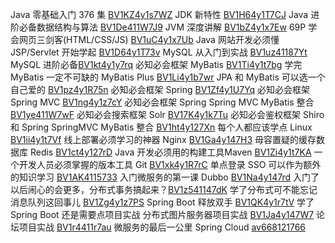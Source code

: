 Java 零基础入门 376 集 [BV1KZ4y1s7WZ](https://www.bilibili.com/video/bv1KZ4y1s7WZ/)
JDK 新特性 [BV1H64y1T7CJ](https://www.bilibili.com/video/bv1H64y1T7CJ/)
Java 进阶必备数据结构与算法 [BV1De411W7J9](https://www.bilibili.com/video/bv1De411W7J9/)
JVM 深度讲解 [BV1bZ4y1x7Ew](https://www.bilibili.com/video/bv1bZ4y1x7Ew/)
69P 学会网页三剑客(HTML/CSS/JS) [BV1uC4y1x7Ub](https://www.bilibili.com/video/bv1uC4y1x7Ub/)
Java 网站开发必须懂 JSP/Servlet 开始学起 [BV1D64y1T73v](https://www.bilibili.com/video/bv1D64y1T73v/)
MySQL 从入门到实战 [BV1uz41187Yt](https://www.bilibili.com/video/bv1uz41187Yt/)
MySQL 进阶必备[BV1kt4y1y7rq](https://www.bilibili.com/video/bv1kt4y1y7rq/)
必知必会框架 MyBatis [BV1Ti4y1t7bg](https://www.bilibili.com/video/bv1Ti4y1t7bg/)
学完 MyBatis 一定不可缺的 MyBatis Plus [BV1Li4y1b7wr](https://www.bilibili.com/video/bv1Li4y1b7wr/)
JPA 和 MyBatis 可以选一个自己爱的 [BV1pz4y1R75n](https://www.bilibili.com/video/bv1pz4y1R75n/)
必知必会框架 Spring [BV1Zf4y1U7Yq](https://www.bilibili.com/video/bv1Zf4y1U7Yq/)
必知必会框架 Spring MVC [BV1ng4y1z7cY](https://www.bilibili.com/video/bv1ng4y1z7cY/)
必知必会框架 Spring Spring MVC MyBatis 整合 [BV1ye411W7wF](https://www.bilibili.com/video/bv1ye411W7wF/)
必知必会搜索框架 Solr [BV17K4y1k7Tu](https://www.bilibili.com/video/bv17K4y1k7Tu/)
必知必会鉴权框架 Shiro 和 Spring SpringMVC MyBatis 整合 [BV1ht4y127Xn](https://www.bilibili.com/video/bv1ht4y127Xn/)
每个人都应该学点 Linux [BV1ii4y1t7Vf](https://www.bilibili.com/video/bv1ii4y1t7Vf/)
线上部署必须学习的神器 Nginx [BV1Ga4y147H3](https://www.bilibili.com/video/bv1Ga4y147H3/)
毋容置疑的缓存数据库 Redis [BV1ct4y127rD](https://www.bilibili.com/video/bv1ct4y127rD/)
Java 开发必须用的构建工具Maven [BV1Zi4y1t7KA](https://www.bilibili.com/video/bv1Zi4y1t7KA/)
一个开发人员必须掌握的版本工具 Git [BV1xk4y1R7rC](https://www.bilibili.com/video/bv1xk4y1R7rC/)
单点登录 SSO 可以作为额外的知识学习 [BV1AK4115733](https://www.bilibili.com/video/bv1AK4115733/)
入门微服务的第一课 Dubbo [BV1Na4y147rd](https://www.bilibili.com/video/bv1Na4y147rd/)
入门了以后闹心的会更多，分布式事务搞起来？[BV1z541147dK](https://www.bilibili.com/video/bv1z541147dK/)
学了分布式可不能忘记消息队列这回事儿 [BV1Zg4y1z7PS](https://www.bilibili.com/video/bv1Zg4y1z7PS/)
Spring Boot 释放双手 [BV1QK4y1r7tV](https://www.bilibili.com/video/bv1QK4y1r7tV/)
学了 Spring Boot 还是需要点项目实战
分布式图片服务器项目实战 [BV1Ja4y147W7](https://www.bilibili.com/video/bv1Ja4y147W7/)
论坛项目实战 [BV1r4411r7au](https://www.bilibili.com/video/bv1r4411r7au/)
微服务的最后一公里 Spring Cloud [av668121766](https://www.bilibili.com/video/av668121766/)
